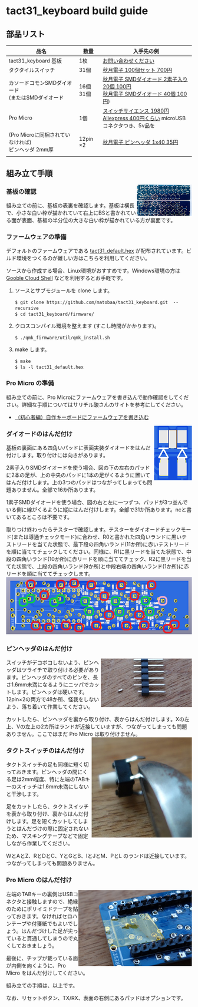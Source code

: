 # tact31_keyboard build guide

## 部品リスト

|品名|数量|入手先の例|
|----|----|-------|
|tact31_keyboard 基板|1枚| [お問い合わせください](mailto:matobaa+tact31@gmail.com)
|タクタイルスイッチ|31個|[秋月電子 100個セット 700円](http://akizukidenshi.com/catalog/g/gP-01282/)
|カソードコモンSMDダイオード<br>(またはSMDダイオード|16個<br>31個|[秋月電子 SMDダイオード 2素子入り 20個 100円](http://akizukidenshi.com/catalog/g/gI-14250/)<br>[秋月電子 SMDダイオード 40個 100円](http://akizukidenshi.com/catalog/g/gI-07084/))
|Pro Micro |1個| [スイッチサイエンス 1980円](https://www.switch-science.com/catalog/3914/)<br>[Aliexpress 400円くらい](https://ja.aliexpress.com/w/wholesale-pro-micro-atmega32u4.html) microUSBコネクタつき、5v品を
|(Pro Microに同梱されていなければ)<br>ピンヘッダ 2mm厚|12pin ×2|[秋月電子 ピンヘッダ 1x40 35円](http://akizukidenshi.com/catalog/g/gC-00167/) 
|||||

## 組み立て手順

<a href="pwb.jpg"><img src="pwb.jpg" width=30% align="right"></a>
### 基板の確認

組み立ての前に、基板の表裏を確認します。基板は横長で、小さな白い枠が描かれていて右上にBSと書かれている面が表面、基板の半分位の大きな白い枠が描かれている方が裏面です。

### ファームウェアの準備

デフォルトのファームウェアである [tact31_default.hex](../../../releases/) が配布されています。ビルド環境をつくるのが難しい方はこちらを利用してください。

ソースから作成する場合、Linux環境がおすすめです。Windows環境の方は [Gooble Cloud Shell](https://ssh.cloud.google.com/) などを利用するとお手軽です。

1. ソースとサブモジュールを clone します。
    ```
    $ git clone https://github.com/matobaa/tact31_keyboard.git  --recursive
    $ cd tact31_keyboard/firmware/
    ```
1. クロスコンパイル環境を整えます (すこし時間がかかります)。
    ```
    $ ./qmk_firmware/util/qmk_install.sh
    ```
1. make します。
    ```
    $ make
    $ ls -l tact31_default.hex
    ```

### Pro Micro の準備

組み立ての前に、Pro Microにファームウェアを書き込んで動作確認をしてください。詳細な手順についてはサリチル酸さんのサイトを参考にしてください。

- [（初心者編）自作キーボードにファームウェアを書き込む](https://salicylic-acid3.hatenablog.com/entry/qmk-toolbox)

<img src="pad.PNG" align=right>

### ダイオードのはんだ付け

基板の裏面にある四角いパッドに表面実装ダイオードをはんだ付けします。取り付けには向きがあります。

2素子入りSMDダイオードを使う場合、図の下の左右のパッドに2本の足が、上の中央のパッドに1本の足がくるように置いてはんだ付けします。上の3つのパッドはつながってしまっても問題ありません。全部で16か所あります。

1素子SMDダイオードを使う場合、図の右と左に一つずつ、パッドが3つ並んでいる側に線がくるように縦にはんだ付けします。全部で31か所あります。ncと書いてあるところは不要です。

取りつけ終わったらテスターで確認します。テスターをダイオードチェックモード(または導通チェックモード)に合わせ、R0と書かれた四角いランドに黒いテストリードを当てた状態で、最下段の四角いランド(11か所)に赤いテストリードを順に当ててチェックしてください。同様に、R1に黒リードを当てた状態で、中段の四角いランド(10か所)に赤リードを順に当ててチェック、R2に黒リードを当てた状態で、上段の四角いランド(9か所)と中段右端の四角いランド(1か所)に赤リードを順に当ててチェックします。
<img src="kathode.png">

### ピンヘッダのはんだ付け
<img src="pinheader.png" align="right">

スイッチがデコボコしないよう、ピンヘッダはツライチで取り付ける必要があります。ピンヘッダのすべてのピンを、長さ1.6mm未満になるようにニッパでカットします。ピンヘッダは硬いです。12pin×2の両方で48か所、怪我をしないよう、落ち着いて作業してください。

カットしたら、ピンヘッダを裏から取り付け、表からはんだ付けします。Xの左上、Vの左上の2カ所はランドが近接していますが、つながってしまっても問題ありません。ここではまだ Pro Micro は取り付けません。
<img src="tactswitch.jpg" align="right">

### タクトスイッチのはんだ付け

タクトスイッチの足も同様に短く切っておきます。ピンヘッダの間にくる足は2mm程度、特に左端のTABキーのスイッチは1.6mm未満にしないと干渉します。

足をカットしたら、タクトスイッチを表から取り付け、裏からはんだ付けします。足を短くカットしてしまうとはんだづけの際に固定されないため、マスキングテープなどで固定しながら作業してください。

WとAとZ、RとDとC、YとGとB、IとJとM、PとL のランドは近接しています。つながってしまっても問題ありません。

### Pro Micro のはんだ付け

<img src="kapton.png" align="right">
左端のTABキーの裏側はUSBコネクタと接触しますので、絶縁のためにポリイミドテープを貼っておきます。なければセロハンテープや付箋紙でもよいでしょう。はんだづけした足が尖っていると貫通してしまうので丸くしておきましょう。

最後に、チップが載っている面が内側を向くように、Pro Micro をはんだ付けしてください。

組み立ての手順は、以上です。

なお、リセットボタン、TX/RX、表面の右側にあるパッドはオプションです。
